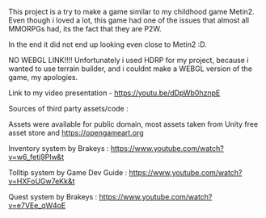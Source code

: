 
This project is a try to make a game similar to my childhood game Metin2. Even though i loved a lot, this game had one of the issues that almost all MMORPGs had, its the fact that they are P2W.

In the end it did not end up looking even close to Metin2 :D.

NO WEBGL LINK!!!! Unfortunately i used HDRP for my project, because i wanted to use terrain builder, and i couldnt make a WEBGL version of the game, my apologies.


Link to my video presentation - https://youtu.be/dDpWb0hznpE


Sources of third party assets/code :

Assets were available for public domain, most assets taken from Unity free asset store and https://opengameart.org

Inventory system by Brakeys : https://www.youtube.com/watch?v=w6_fetj9PIw&t

Tolltip system by Game Dev Guide : https://www.youtube.com/watch?v=HXFoUGw7eKk&t

Quest system by Brakeys : https://www.youtube.com/watch?v=e7VEe_qW4oE
